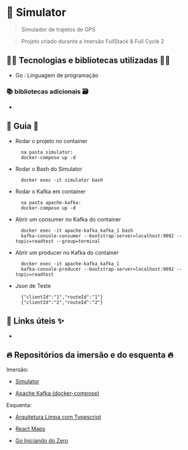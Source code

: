 # 🚀 Simulator

> Simulador de trajetos de GPS

> Projeto criado durante a Imersão FullStack & Full Cycle 2

## 👨‍💻 Tecnologias e bibliotecas utilizadas 👩‍💻

- Go : Linguagem de programação

### 📚 bibliotecas adicionais 🗃️

- 

## 📖 Guia 📃

- Rodar o projeto no container

        na pasta simulator:
        docker-compose up -d

- Rodar o Bash do Simulator

        docker exec -it simulator bash

- Rodar o Kafka em container

        na pasta apache-kafka:
        docker-compose up -d

- Abrir um consumer no Kafka do container

        docker exec -it apache-kafka_kafka_1 bash
        kafka-console-consumer --bootstrap-server=localhost:9092 --topic=readtest --group=terminal

- Abrir um producer no Kafka do container

        docker exec -it apache-kafka_kafka_1 
        kafka-console-producer --bootstrap-server=localhost:9092 --topic=readtest

- Json de Teste

        {"clientId":"1","routeId":"1"}
        {"clientId":"2","routeId":"2"}

## 🔗 Links úteis ✨

- 
## 🔥 Repositórios da imersão e do esquenta 🔥

Imersão:

- [Simulator](./simulator/README.md)

- [Apache Kafka (docker-compose)](./apache-kafka/docker-compose.yaml)

Esquenta: 

- [Arquitetura Limpa com Typescript](https://github.com/rodolfoHOk/fullcycle.typescrit-clean-arch)

- [React Maps](https://github.com/rodolfoHOk/fullcycle.react-maps)

- [Go Iniciando do Zero](https://github.com/rodolfoHOk/fullcycle.go-init-from-zero)
